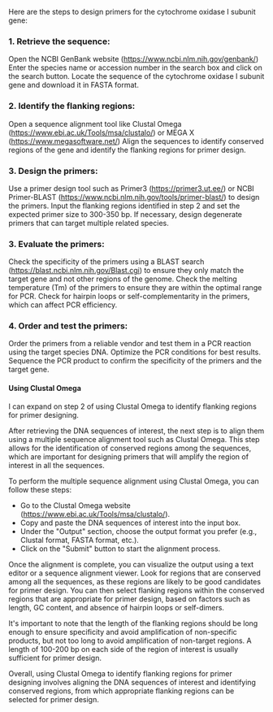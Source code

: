 Here are the steps to design primers for the cytochrome oxidase I subunit gene:

### 1. Retrieve the sequence:
Open the NCBI GenBank website (https://www.ncbi.nlm.nih.gov/genbank/)
Enter the species name or accession number in the search box and click on the search button.
Locate the sequence of the cytochrome oxidase I subunit gene and download it in FASTA format.
### 2. Identify the flanking regions:
Open a sequence alignment tool like Clustal Omega (https://www.ebi.ac.uk/Tools/msa/clustalo/) or MEGA X (https://www.megasoftware.net/)
Align the sequences to identify conserved regions of the gene and identify the flanking regions for primer design.
### 3. Design the primers:
Use a primer design tool such as Primer3 (https://primer3.ut.ee/) or NCBI Primer-BLAST (https://www.ncbi.nlm.nih.gov/tools/primer-blast/) to design the primers.
Input the flanking regions identified in step 2 and set the expected primer size to 300-350 bp.
If necessary, design degenerate primers that can target multiple related species.
### 3. Evaluate the primers:
Check the specificity of the primers using a BLAST search (https://blast.ncbi.nlm.nih.gov/Blast.cgi) to ensure they only match the target gene and not other regions of the genome.
Check the melting temperature (Tm) of the primers to ensure they are within the optimal range for PCR.
Check for hairpin loops or self-complementarity in the primers, which can affect PCR efficiency.
### 4. Order and test the primers:
Order the primers from a reliable vendor and test them in a PCR reaction using the target species DNA.
Optimize the PCR conditions for best results.
Sequence the PCR product to confirm the specificity of the primers and the target gene.

#### Using Clustal Omega

I can expand on step 2 of using Clustal Omega to identify flanking regions for primer designing.

After retrieving the DNA sequences of interest, the next step is to align them using a multiple sequence alignment tool such as Clustal Omega. This step allows for the identification of conserved regions among the sequences, which are important for designing primers that will amplify the region of interest in all the sequences.

To perform the multiple sequence alignment using Clustal Omega, you can follow these steps:

- Go to the Clustal Omega website (https://www.ebi.ac.uk/Tools/msa/clustalo/).
- Copy and paste the DNA sequences of interest into the input box.
- Under the "Output" section, choose the output format you prefer (e.g., Clustal format, FASTA format, etc.).
- Click on the "Submit" button to start the alignment process.

Once the alignment is complete, you can visualize the output using a text editor or a sequence alignment viewer. Look for regions that are conserved among all the sequences, as these regions are likely to be good candidates for primer design. You can then select flanking regions within the conserved regions that are appropriate for primer design, based on factors such as length, GC content, and absence of hairpin loops or self-dimers.



It's important to note that the length of the flanking regions should be long enough to ensure specificity and avoid amplification of non-specific products, but not too long to avoid amplification of non-target regions. A length of 100-200 bp on each side of the region of interest is usually sufficient for primer design.

Overall, using Clustal Omega to identify flanking regions for primer designing involves aligning the DNA sequences of interest and identifying conserved regions, from which appropriate flanking regions can be selected for primer design.
